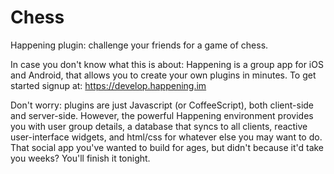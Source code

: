 Chess
=====

Happening plugin: challenge your friends for a game of chess.

In case you don't know what this is about: Happening is a group app for iOS and Android, that allows you to create your own plugins in minutes. To get started signup at: https://develop.happening.im

Don't worry: plugins are just Javascript (or CoffeeScript), both client-side and server-side. However, the powerful Happening environment provides you with user group details, a database that syncs to all clients, reactive user-interface widgets, and html/css for whatever else you may want to do. That social app you've wanted to build for ages, but didn't because it'd take you weeks? You'll finish it tonight.

